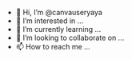 - 👋 Hi, I’m @canvauseryaya
- 👀 I’m interested in ...
- 🌱 I’m currently learning ...
- 💞️ I’m looking to collaborate on ...
- 📫 How to reach me ...

<!---
canvauseryaya/canvauseryaya is a ✨ special ✨ repository because its `README.md` (this file) appears on your GitHub profile.
You can click the Preview link to take a look at your changes.
--->
